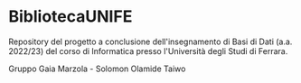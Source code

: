 # BibliotecaUNIFE

Repository del progetto a conclusione dell'insegnamento di Basi di Dati (a.a. 2022/23) del corso di Informatica presso l'Università degli Studi di Ferrara.

Gruppo Gaia Marzola - Solomon Olamide Taiwo
